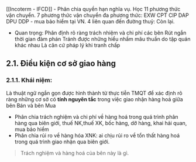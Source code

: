 [[Incoterm - IFCD]] - Phân chia quyền hạn nghĩa vụ.
Học 11 phương thức vận chuyển.
	 7 phương thức vận chuyển đa phương thức: 
EXW
CPT
CIP
DAP
DPU
DDP - mua bảo hiểm tại VN.
	4 liên quan đến đường thuỷ:
Còn lại.
- Quan trọng:
Phân định rõ ràng trách nhiệm và chi phí các bên
Rút ngắn thời gian đàm phán
Tránh được những hiểu nhầm mâu thuần do tập quán khác nhau
Là căn cứ pháp lý khi tranh chấp
## 2.1. Điều kiện cơ sở giao hàng 
### 2.1.1. Khái niệm:
Là thuật ngữ ngắn gọn được hình thành từ thực tiễn TMQT để xác định rõ ràng những cơ sở có **tính nguyên tắc** trong việc giao nhận hàng hoá giữa bên Bán và bên Mua
- Phân chia trách nghiệm và chi phí về hàng hoá trong quá trình phân hàng qua biên giới, thuế NK,thuế XK, bốc hàng, dỡ hàng, khai hải quan, mua bảo hiểm
- Phân chia rủi ro về hàng hóa XNK: ai chịu rủi ro về tổn thất hàng hoá trong quá trình giao nhận qua biên giới.
> Trách nghiệm và hàng hoá của bên này là gì.
